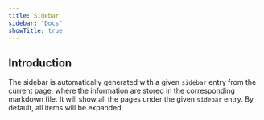 ```yaml
---
title: Sidebar
sidebar: "Docs"
showTitle: true
---
```

## Introduction

The sidebar is automatically generated with a given `sidebar` entry from the current page, where the information are stored in the corresponding markdown file. It will show all the pages under the given `sidebar` entry. By default, all items will be expanded.